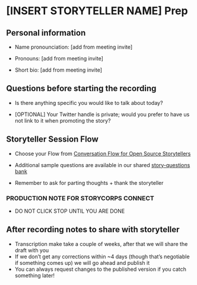 # [INSERT STORYTELLER NAME] Prep

## Personal information

* Name pronounciation: [add from meeting invite]

* Pronouns: [add from meeting invite]

* Short bio: [add from meeting invite]

## Questions before starting the recording

* Is there anything specific you would like to talk about today?

* [OPTIONAL] Your Twitter handle is private; would you prefer to have us not link to it when promoting the story?

## Storyteller Session Flow

* Choose your Flow from [Conversation Flow for Open Source Storytellers](https://bit.ly/opensource-storytelling-conversation-flow)

* Additional sample questions are available in our shared [story-questions bank](https://github.com/opensourcestories/story-questions)

* Remember to ask for parting thoughts + thank the storyteller

### PRODUCTION NOTE FOR STORYCORPS CONNECT

* DO NOT CLICK STOP UNTIL YOU ARE DONE

## After recording notes to share with storyteller

* Transcription make take a couple of weeks, after that we will share the draft with you
* If we don’t get any corrections within ~4 days (though that’s negotiable if something comes up) we will go ahead and publish it
* You can always request changes to the published version if you catch something later!
